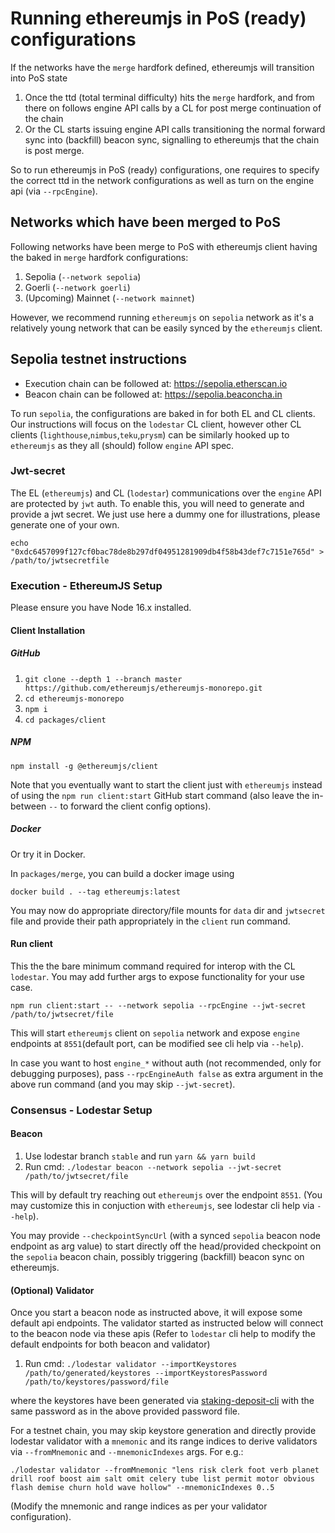 # Running ethereumjs in PoS (ready) configurations

If the networks have the `merge` hardfork defined, ethereumjs will transition into PoS state

1. Once the ttd (total terminal difficulty) hits the `merge` hardfork, and from there on follows engine API calls by a CL for post merge continuation of the chain
2. Or the CL starts issuing engine API calls transitioning the normal forward sync into (backfill) beacon sync, signalling to ethereumjs that the chain is post merge.

So to run ethereumjs in PoS (ready) configurations, one requires to specify the correct ttd in the network configurations as well as turn on the engine api (via `--rpcEngine`).

## Networks which have been merged to PoS

Following networks have been merge to PoS with ethereumjs client having the baked in `merge` hardfork configurations:

1. Sepolia (`--network sepolia`)
2. Goerli (`--network goerli`)
3. (Upcoming) Mainnet (`--network mainnet`)

However, we recommend running `ethereumjs` on `sepolia` network as it's a relatively young network that can be easily synced by the `ethereumjs` client.

## Sepolia testnet instructions

- Execution chain can be followed at: https://sepolia.etherscan.io
- Beacon chain can be followed at: https://sepolia.beaconcha.in

To run `sepolia`, the configurations are baked in for both EL and CL clients. Our instructions will focus on the `lodestar` CL client, however other CL clients (`lighthouse`,`nimbus`,`teku`,`prysm`) can be similarly hooked up to `ethereumjs` as they all (should) follow `engine` API spec.

### Jwt-secret

The EL (`ethereumjs`) and CL (`lodestar`) communications over the `engine` API are protected by `jwt` auth. To enable this, you will need to generate and provide a jwt secret. We just use here a dummy one for illustrations, please generate one of your own.

```shell
echo "0xdc6457099f127cf0bac78de8b297df04951281909db4f58b43def7c7151e765d" > /path/to/jwtsecretfile
```

### Execution - EthereumJS Setup

Please ensure you have Node 16.x installed.

#### Client Installation

##### GitHub

1. `git clone --depth 1 --branch master https://github.com/ethereumjs/ethereumjs-monorepo.git`
2. `cd ethereumjs-monorepo`
3. `npm i`
4. `cd packages/client`

##### NPM

```shell
npm install -g @ethereumjs/client
```

Note that you eventually want to start the client just with `ethereumjs` instead of using the `npm run client:start` GitHub start command (also leave the in-between `--` to forward the client config options).

##### Docker

Or try it in Docker.

In `packages/merge`, you can build a docker image using

```shell
docker build . --tag ethereumjs:latest
```

You may now do appropriate directory/file mounts for `data` dir and `jwtsecret` file and provide their path appropriately in the `client` run command.

#### Run client

This the the bare minimum command required for interop with the CL `lodestar`. You may add further args to expose functionality for your use case.

```shell
npm run client:start -- --network sepolia --rpcEngine --jwt-secret /path/to/jwtsecret/file
```

This will start `ethereumjs` client on `sepolia` network and expose `engine` endpoints at `8551`(default port, can be modified see cli help via `--help`).

In case you want to host `engine_*` without auth (not recommended, only for debugging purposes), pass `--rpcEngineAuth false` as extra argument in the above run command (and you may skip `--jwt-secret`).

### Consensus - Lodestar Setup

#### Beacon

1. Use lodestar branch `stable` and run `yarn && yarn build`
2. Run cmd: `./lodestar beacon --network sepolia --jwt-secret /path/to/jwtsecret/file`

This will by default try reaching out `ethereumjs` over the endpoint `8551`. (You may customize this in conjuction with `ethereumjs`, see lodestar cli help via `--help`).

You may provide `--checkpointSyncUrl` (with a synced `sepolia` beacon node endpoint as arg value) to start directly off the head/provided checkpoint on the `sepolia` beacon chain, possibly triggering (backfill) beacon sync on ethereumjs.

#### (Optional) Validator

Once you start a beacon node as instructed above, it will expose some default api endpoints. The validator started as instructed below will connect to the beacon node via these apis (Refer to `lodestar` cli help to modify the default endpoints for both beacon and validator)

1. Run cmd: `./lodestar validator --importKeystores /path/to/generated/keystores --importKeystoresPassword /path/to/keystores/password/file`

where the keystores have been generated via [staking-deposit-cli](https://github.com/ethereum/staking-deposit-cli) with the same password as in the above provided password file.

For a testnet chain, you may skip keystore generation and directly provide lodestar validator with a `mnemonic` and its range indices to derive validators via `--fromMnemonic` and `--mnemonicIndexes` args. For e.g.:

`./lodestar validator --fromMnemonic "lens risk clerk foot verb planet drill roof boost aim salt omit celery tube list permit motor obvious flash demise churn hold wave hollow" --mnemonicIndexes 0..5`

(Modify the mnemonic and range indices as per your validator configuration).
